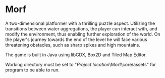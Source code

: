 # Morf
A two-dimensional platformer with a thrilling puzzle aspect. Utilizing the transitions between water aggregations, the player can interact with, and modify the environment, thus enabling further exploration of the world. On the player's journey towards the end of the level he will face various threatening obstacles, such as sharp spikes and high mountains.

The game is built in Java using libGDX, Box2D and Tiled Map Editor.

Working directory must be set to "*Project location*\Morf\core\assets" for program to be able to run.